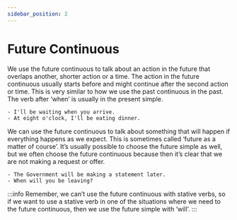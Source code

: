 ```yaml
---
sidebar_position: 2
---
```


# Future Continuous

We use the future continuous to talk about an action in the future that overlaps another,
shorter action or a time. The action in the future continuous usually starts before and
might continue after the second action or time. This is very similar to how we use the past
continuous in the past. The verb after ‘when’ is usually in the present simple.

```
- I'll be waiting when you arrive.
- At eight o'clock, I'll be eating dinner.
```

We can use the future continuous to talk about something that will happen if everything
happens as we expect. This is sometimes called ‘future as a matter of course’. It’s usually
possible to choose the future simple as well, but we often choose the future continuous
because then it’s clear that we are not making a request or offer.

```
- The Government will be making a statement later.
- When will you be leaving?
```

:::info
Remember, we can’t use the future continuous with stative verbs, so if we want to use a
stative verb in one of the situations where we need to the future continuous, then we use
the future simple with ‘will’.
:::
